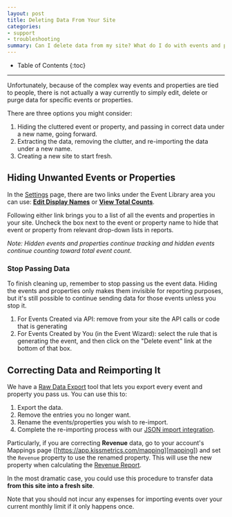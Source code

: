 ```yaml
---
layout: post
title: Deleting Data From Your Site
categories:
- support
- troubleshooting
summary: Can I delete data from my site? What do I do with events and properties I no longer need?
---
```

* Table of Contents
{:toc}
* * *

Unfortunately, because of the complex way events and properties are tied to people, there is not actually a way currently to simply edit, delete or purge data for specific events or properties.

There are three options you might consider:

1. Hiding the cluttered event or property, and passing in correct data under a new name, going forward.
2. Extracting the data, removing the clutter, and re-importing the data under a new name.
3. Creating a new site to start fresh.

## Hiding Unwanted Events or Properties

In the [Settings][settings] page, there are two links under the Event Library area you can use: **[Edit Display Names][display-names]** or **[View Total Counts][total-counts]**.

Following either link brings you to a list of all the events and properties in your site.
Uncheck the box next to the event or property name to hide that event or property from relevant drop-down lists in reports.

_Note: Hidden events and properties continue tracking and hidden events continue counting toward total event count_.

[settings]: https://app.kissmetrics.com/settings
[display-names]: https://app.kissmetrics.com/product.edit/#events
[total-counts]: https://app.kissmetrics.com/product.event_prop_breakdown

### Stop Passing Data

To finish cleaning up, remember to stop passing us the event data. Hiding the events and properties only makes them invisible for reporting purposes, but it's still possible to continue sending data for those events unless you stop it.

1. For Events Created via API: remove from your site the API calls or code that is generating
2. For Events Created by You (in the Event Wizard): select the rule that is generating the event, and then click on the "Delete event" link at the bottom of that box.

## Correcting Data and Reimporting It

We have a [Raw Data Export][data-export] tool that lets you export every event and property you pass us. You can use this to:

1. Export the data.
2. Remove the entries you no longer want.
3. Rename the events/properties you wish to re-import.
4. Complete the re-importing process with our [JSON import integration][json-import].

Particularly, if you are correcting **Revenue** data, go to your account's Mappings page ([https://app.kissmetrics.com/mapping][mapping]) and set the `Revenue` property to use the renamed property. This will use the new property when calculating the [Revenue Report][revenue].

In the most dramatic case, you could use this procedure to transfer data **from this site into a fresh site**.

Note that you should not incur any expenses for importing events over your current monthly limit if it only happens once.

[revenue]: https://app.kissmetrics.com/revenue
[mapping]: https://app.kissmetrics.com/mapping
[data-export]: /apis/data/data-export-setup
[json-import]: /integrations/json-import/
